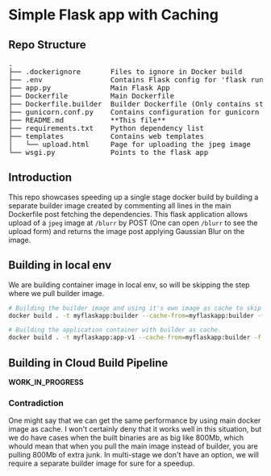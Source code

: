# Simple Flask app with Caching
## Repo Structure
<pre>
.
├── .dockerignore       Files to ignore in Docker build
├── .env                Contains Flask config for 'flask run'
├── app.py              Main Flask App
├── Dockerfile          Main Dockerfile
├── Dockerfile.builder  Builder Dockerfile (Only contains steps till pulling deps)
├── gunicorn.conf.py    Contains configuration for gunicorn
├── README.md           **This file**
├── requirements.txt    Python dependency list
├── templates           Contains web templates
│   └── upload.html     Page for uploading the jpeg image
└── wsgi.py             Points to the flask app
</pre>
## Introduction
This repo showcases speeding up a single stage docker build by building a separate builder image created by commenting all lines in the main Dockerfile post fetching the dependencies.
This flask application allows upload of a `jpeg` image at `/blurr` by POST (One can open `/blurr` to see the upload form) and returns the image post applying Gaussian Blur on the image.

## Building in local env
We are building container image in local env, so will be skipping the step where we pull builder image.
```bash
# Building the builder image and using it's own image as cache to skip re-build in case of no change in dependencies
docker build . -t myflaskapp:builder --cache-from=myflaskapp:builder -f Dockerfile.builder

# Building the application container with builder as cache.
docker build . -t myflaskapp:app-v1 --cache-from=myflaskapp:builder -f Dockerfile
```

## Building in Cloud Build Pipeline
**WORK_IN_PROGRESS**

### Contradiction
One might say that we can get the same performance by using main docker image as cache. I won't certainly deny that it works well in this situation, but we do have cases when the built binaries are as big like 800Mb, which whould mean that when you pull the main image instead of builder, you are pulling 800Mb of extra junk. In multi-stage we don't have an option, we will require a separate builder image for sure for a speedup.